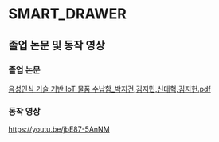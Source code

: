 # SMART_DRAWER

## 졸업 논문 및 동작 영상
### 졸업 논문
[음성인식 기술 기반 IoT 물품 수납함_박지건,김지민,신대혁,김지헌.pdf](https://github.com/JiMin4210/smart_drawer/files/10410340/IoT._.pdf)

### 동작 영상
https://youtu.be/jbE87-5AnNM



